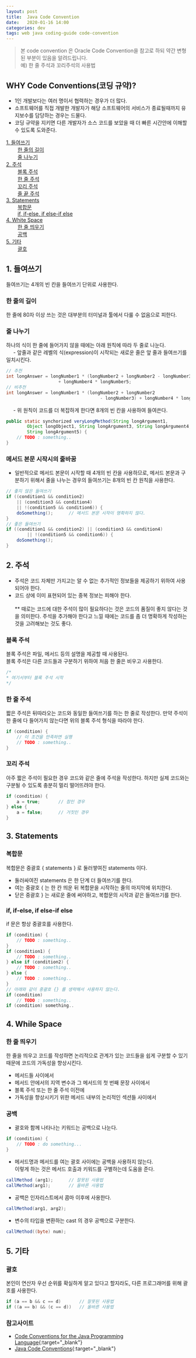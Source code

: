 ```yaml
---
layout: post
title:  Java Code Convention
date:   2020-01-16 14:00
categories: dev
tags: web java coding-guide code-convention
---
```


> 본 code convention 은 Oracle Code Convention을 참고로 하되 약간 변형된 부분이 있음을 알려드립니다.<br />
> 예) 한 줄 주석과 꼬리주석의 사용법

## WHY Code Conventions(코딩 규약)?
- 1인 개발보다는 여러 명이서 협력하는 경우가 더 많다.
- 소프트웨어를 직접 개발한 개발자가 해당 소프트웨어의 서비스가 종료될때까지 유지보수를 담당하는 경우는 드물다.
- 코딩 규약을 지키면 다른 개발자가 소스 코드를 보았을 때 더 빠른 시간안에 이해할 수 있도록 도와준다.


[1. 들여쓰기](#들여쓰기)<br />
&nbsp;&nbsp;&nbsp;&nbsp;&nbsp;&nbsp;&nbsp;&nbsp;[한 줄의 길이](#한-줄의-길이)<br />
&nbsp;&nbsp;&nbsp;&nbsp;&nbsp;&nbsp;&nbsp;&nbsp;[줄 나누기](#줄-나누기)<br />
[2. 주석](#주석)<br />
&nbsp;&nbsp;&nbsp;&nbsp;&nbsp;&nbsp;&nbsp;&nbsp;[블록 주석](#블록-주석)<br />
&nbsp;&nbsp;&nbsp;&nbsp;&nbsp;&nbsp;&nbsp;&nbsp;[한 줄 주석](#한-줄-주석)<br />
&nbsp;&nbsp;&nbsp;&nbsp;&nbsp;&nbsp;&nbsp;&nbsp;[꼬리 주석](#꼬리-주석)<br />
&nbsp;&nbsp;&nbsp;&nbsp;&nbsp;&nbsp;&nbsp;&nbsp;[줄 끝 주석](#줄-끝-주석)<br />
[3. Statements](#Statements)<br />
&nbsp;&nbsp;&nbsp;&nbsp;&nbsp;&nbsp;&nbsp;&nbsp;[복합문](#복합문)<br />
&nbsp;&nbsp;&nbsp;&nbsp;&nbsp;&nbsp;&nbsp;&nbsp;[if, if-else, if else-if else](#if,-if-else,-if-else-if-else)<br />
[4. White Space](#White-Space)<br />
&nbsp;&nbsp;&nbsp;&nbsp;&nbsp;&nbsp;&nbsp;&nbsp;[한 줄 띄우기](#한-줄-띄우기)<br />
&nbsp;&nbsp;&nbsp;&nbsp;&nbsp;&nbsp;&nbsp;&nbsp;[공백](#공백)<br />
[5. 기타](#기타)<br />
&nbsp;&nbsp;&nbsp;&nbsp;&nbsp;&nbsp;&nbsp;&nbsp;[괄호](#괄호)


## 1. 들여쓰기
들여쓰기는 4개의 빈 칸을 들여쓰기 단위로 사용한다.
### 한 줄의 길이
한 줄에 80자 이상 쓰는 것은 대부분의 터미널과 툴에서 다룰 수 없음으로 피한다.
### 줄 나누기
하나의 식이 한 줄에 들어가지 않을 때에는 아래 원칙에 따라 두 줄로 나눈다.<br />
&nbsp;&nbsp;&nbsp;&nbsp; - 앞줄과 같은 레벨의 식(expression)이 시작되는 새로운 줄은 앞 줄과 들여쓰기를 일치시킨다.<br />

```java
// 추천
int longAnswer = longNumber1 * (longNumber2 + longNumber2 - longNumber3)
                    + longNumber4 * longNumber5;
// 비추천
int longAnswer = longNumber1 * (longNumber2 + longNumber2
                                    - longNumber3) + longNumber4 * longNumber5;
```
&nbsp;&nbsp;&nbsp;&nbsp; - 위 원칙이 코드를 더 복잡하게 한다면 8개의 빈 칸을 사용하여 들여쓴다.

```java
public static synchorized veryLongMethod(String longArgument1,
        Object longObject1, String longArgument3, String longArgument4,
        String longArgument5) {
    // TODO : something..
}
```

### 메서드 본문 시작시의 줄바꿈
- 일반적으로 메서드 본문이 시작할 때 4개의 빈 칸을 사용하므로, 메서드 본문과 구분하기 위해서 줄을 나누는 경우의 들여쓰기는 8개의 빈 칸 원칙을 사용한다.

```java
// 좋지 않은 들여쓰기
if ((condition1 && condition2)
    || (condition3 && condition4)
    || !(condition5 && condition6)) {
    doSomething();      // 메서드 본문 시작이 명확하지 않다.
}
// 좋은 들여쓰기
if ((condition1 && condition2) || (condition3 && condition4)
        || !(condition5 && condition6)) {
    doSomething();
}
```

## 2. 주석
- 주석은 코드 자체만 가지고는 알 수 없는 추가적인 정보들을 제공하기 위하여 사용되어야 한다.
- 코드 상에 이미 표현되어 있는 중복 정보는 피해야 한다.<br /><br />
** 때로는 코드에 대한 주석이 많이 필요하다는 것은 코드의 품질이 좋지 않다는 것을 의미한다.
주석을 추가해야 한다고 느낄 때에는 코드를 좀 더 명확하게 작성하는 것을 고려해보는 것도 좋다.

### 블록 주석
블록 주석은 파일, 메서드 등의 설명을 제공할 때 사용된다.<br />
블록 주석은 다른 코드들과 구분하기 위하여 처음 한 줄은 비우고 사용한다.

```java
/*
* 여기서부터 블록 주석 시작
*/
```

### 한 줄 주석
짧은 주석은 뒤따라오는 코드와 동일한 들여쓰기를 하는 한 줄로 작성한다.
만약 주석이 한 줄에 다 들어가지 않는다면 위의 블록 주석 형식을 따라야 한다.

```java
if (condition) {
    // 이 조건을 만족하면 실행
    // TODO : something..
}
```

### 꼬리 주석
아주 짧은 주석이 필요한 경우 코드와 같은 줄에 주석을 작성한다.
하지만 실제 코드와는 구분될 수 있도록 충분히 멀리 떨어뜨려야 한다.

```java
if (condition) {
    a = true;       // 참인 경우
} else {
    a = false;      // 거짓인 경우
}
```

## 3. Statements
### 복합문
복합문은 중괄호 { statements } 로 둘러쌓여진 statements 이다.
- 둘러싸여진 statements 은 한 단계 더 들여쓰기를 한다.
- 여는 중괄호 { 는 한 칸 띄운 뒤 복합문을 시작하는 줄의 마지막에 위치한다.
- 닫은 중괄호 } 는 새로운 줄에 써야하고, 복합문의 시작과 같은 들여쓰기를 한다.

### if, if-else, if else-if else
if 문은 항상 중괄호를 사용한다.

```java
if (condition) {
    // TODO : something..
}
if (condition1) {
    // TODO : something..
} else if (condition2) {
    // TODO : something..
} else {
    // TODO : something..
}
// 아래와 같이 중괄호 {} 를 생략해서 사용하지 않는다.
if (condition)
    // TODO : something..
if (condition) something..
```

## 4. While Space
### 한 줄 띄우기
한 줄을 띄우고 코드를 작성하면 논리적으로 관계가 있는 코드들을 쉽게 구분할 수 있기 때문에 코드의 가독성을 향상시킨다.
- 메서드들 사이에서
- 메서드 안에서의 지역 변수과 그 메서드의 첫 번째 문장 사이에서
- 블록 주석 또는 한 줄 주석 이전에
- 가독성을 향상시키기 위한 메서드 내부의 논리적인 섹션들 사이에서

### 공백
- 괄호와 함께 나타나는 키워드는 공백으로 나눈다.

```java
if (condition) {
    // TODO : do something...
}
```

- 메서드명과 메서드를 여는 괄호 사이에는 공백을 사용하지 않는다.<br />
이렇게 하는 것은 메서드 호출과 키워드를 구별하는데 도움을 준다.

```java
callMethod (arg1);      // 잘못된 사용법
callMethod(arg1);       // 올바른 사용법
 ```

- 공백은 인자리스트에서 콤마 이후에 사용한다.

```java
callMethod(arg1, arg2);
```

- 변수의 타입을 변환하는 cast 의 경우 공백으로 구분한다.

```java
callMethod((byte) num);
```

## 5. 기타
### 괄호
본인이 연산자 우선 순위를 확실하게 알고 있다고 할지라도, 다른 프로그래머를 위해 괄호를 사용한다.

```java
if (a == b && c == d)       // 잘못된 사용법
if ((a == b) && (c == d))   // 올바른 사용법
```

### 참고사이트
- [Code Conventions for the Java Programming Language](https://www.oracle.com/technetwork/java/javase/documentation/codeconvtoc-136057.html){:target="_blank"}
- [Java Code Conventions](http://kwangshin.pe.kr/blog/java-code-conventions-%EC%9E%90%EB%B0%94-%EC%BD%94%EB%94%A9-%EA%B7%9C%EC%B9%99/){:target="_blank"}

